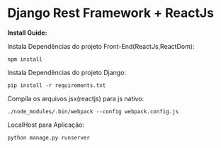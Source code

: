 # Django Rest Framework + ReactJs

**Install Guide:**

Instala Dependências do projeto Front-End(ReactJs,ReactDom):
```
npm install
```
Instala Dependências do projeto Django:
```
pip install -r requirements.txt
```
Compila os arquivos jsx(reactjs) para js nativo:
```
./node_modules/.bin/webpack --config webpack.config.js
```
LocalHost para Aplicação:
```
python manage.py runserver
```
